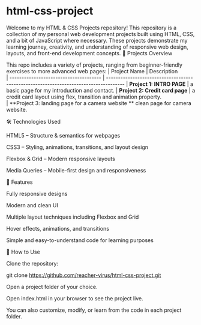 # html-css-project
Welcome to my HTML & CSS Projects repository! This repository is a collection of my personal web development projects built using HTML, CSS, and a bit of JavaScript where necessary. These projects demonstrate my learning journey, creativity, and understanding of responsive web design, layouts, and front-end development concepts.
📂 Projects Overview

This repo includes a variety of projects, ranging from beginner-friendly exercises to more advanced web pages:
| Project Name                           | Description                                                                           
| -------------------------------------- | ------------------------------------------------------------------------------------- 
| **Project 1: INTRO PAGE**              | a basic page for my introduction and contact. 
| **Project 2: Credit card page**        | a credit card layout using flex, transition and animation property.  
| **Project 3: landing page for a camera website **          clean page for camera website.

🛠 Technologies Used

HTML5 – Structure & semantics for webpages

CSS3 – Styling, animations, transitions, and layout design

Flexbox & Grid – Modern responsive layouts

Media Queries – Mobile-first design and responsiveness

🚀 Features

Fully responsive designs

Modern and clean UI

Multiple layout techniques including Flexbox and Grid

Hover effects, animations, and transitions

Simple and easy-to-understand code for learning purposes

📌 How to Use

Clone the repository:

git clone https://github.com/reacher-virus/html-css-project.git


Open a project folder of your choice.

Open index.html in your browser to see the project live.

You can also customize, modify, or learn from the code in each project folder.
